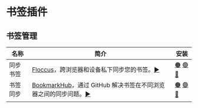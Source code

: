 
# 书签插件



## 书签管理



| **名称**     | **简介**                                                     | **安装**                                                     |
| ------------ | ------------------------------------------------------------ | ------------------------------------------------------------ |
| 同步书签     | [Floccus](https://github.com/floccusaddon/floccus)，跨浏览器和设备私下同步您的书签。[▶︎](https://blog.naibabiji.com/skill/jian-guo-yun-floccus-shu-qian-tong-bu.html) | [🟠](https://addons.mozilla.org/en-US/firefox/addon/floccus/) [🟢](https://chrome.google.com/webstore/detail/floccus-bookmarks-sync/fnaicdffflnofjppbagibeoednhnbjhg) [🔵](https://microsoftedge.microsoft.com/addons/detail/gjkddcofhiifldbllobcamllmanombji) |
| 书签同步     | [BookmarkHub](https://github.com/dudor/BookmarkHub)，通过 GitHub 解决书签在不同浏览器之间的同步问题。[▶︎](https://juejin.cn/post/6982158988461178910) | [🟠](https://addons.mozilla.org/en-US/firefox/addon/bookmarkhub/) [🟢](https://chrome.google.com/webstore/detail/bookmarkhub-sync-bookmark/fohimdklhhcpcnpmmichieidclgfdmol) [🔵](https://microsoftedge.microsoft.com/addons/detail/bookmarkhub-%E4%B9%A6%E7%AD%BE%E5%90%8C%E6%AD%A5/fdnmfpogadcljhecfhdikdecbkggfmgk) |
|              |                                                              |                                                              |                                                       |                                                              |









